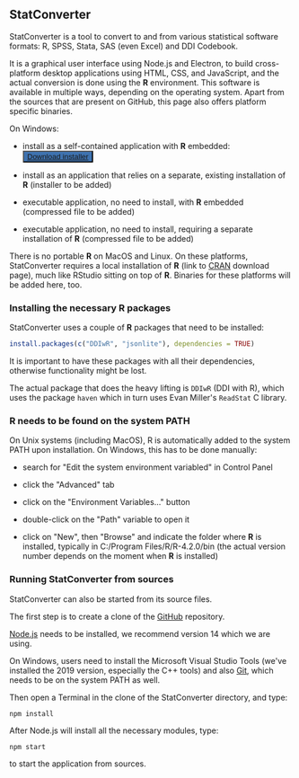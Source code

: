 ## StatConverter

StatConverter is a tool to convert to and from various statistical software formats: R, SPSS, Stata, SAS (even Excel) and DDI Codebook.

It is a graphical user interface using Node.js and Electron, to build cross-platform desktop applications using HTML, CSS, and JavaScript, and the actual conversion is done using the **R** environment. This software is available in multiple ways, depending on the operating system. Apart from the sources that are present on GitHub, this page also offers platform specific binaries.

On Windows:

- install as a self-contained application with **R** embedded: <button type="button" style="background:#3E72AF;color:white;"><a href="https://github.com/RODA/Files/blob/main/StatConverter_Setup_1.0.0.exe?raw=true"><span color="white">Download installer</span></a></button>

- install as an application that relies on a separate, existing installation of **R** (installer to be added)

- executable application, no need to install, with **R** embedded (compressed file to be added)

- executable application, no need to install, requiring a separate installation of **R** (compressed file to be added)


There is no portable **R** on MacOS and Linux. On these platforms, StatConverter requires a local installation of **R** (link to [CRAN](https://cran.r-project.org/bin/) download page), much like RStudio sitting on top of **R**. Binaries for these platforms will be added here, too.



### Installing the necessary R packages

StatConverter uses a couple of **R** packages that need to be installed:

```r
install.packages(c("DDIwR", "jsonlite"), dependencies = TRUE)
```

It is important to have these packages with all their dependencies, otherwise functionality might be lost.

The actual package that does the heavy lifting is `DDIwR` (DDI with R), which uses the package `haven` which in turn uses Evan Miller's `ReadStat` C library.

### R needs to be found on the system PATH

On Unix systems (including MacOS), R is automatically added to the system PATH upon installation. On Windows, this has to be done manually:

- search for "Edit the system environment variabled" in Control Panel

- click the "Advanced" tab

- click on the "Environment Variables..." button

- double-click on the "Path" variable to open it

- click on "New", then "Browse" and indicate the folder where **R** is installed, typically in C:/Program Files/R/R-4.2.0/bin
(the actual version number depends on the moment when **R** is installed)

### Running StatConverter from sources

StatConverter can also be started from its source files.

The first step is to create a clone of the [GitHub](https://github.com/RODA/StatConverter) repository.

[Node.js](https://nodejs.org/download/release/v14.18.2/) needs to be installed, we recommend version 14 which we are using.

On Windows, users need to install the Microsoft Visual Studio Tools (we've installed the 2019 version, especially the C++ tools) and also [Git](https://git-scm.com/downloads), which needs to be on the system PATH as well.

Then open a Terminal in the clone of the StatConverter directory, and type:

```
npm install
```

After Node.js will install all the necessary modules, type:

```
npm start
```

to start the application from sources.
